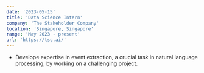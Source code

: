 ```yaml
---
date: '2023-05-15'
title: 'Data Science Intern'
company: 'The Stakeholder Company'
location: 'Singapore, Singapore'
range: 'May 2023 - present'
url: 'https://tsc.ai/'
---
```


- Develope expertise in event extraction, a crucial task in natural language processing, by working on a challenging project.
